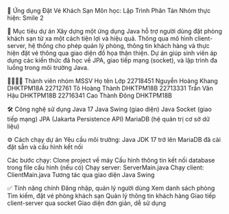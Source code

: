 🏨 Ứng dụng Đặt Vé Khách Sạn
Môn học: Lập Trình Phân Tán
Nhóm thực hiện: Smile 2

🎯 Mục tiêu dự án
Xây dựng một ứng dụng Java hỗ trợ người dùng đặt phòng khách sạn từ xa một cách tiện lợi và hiệu quả. 
Thông qua mô hình client-server, hệ thống cho phép quản lý phòng, thông tin khách hàng và thực hiện đặt vé thông qua giao diện đồ họa thân thiện. 
Dự án giúp sinh viên áp dụng các kiến thức đã học về JPA, giao tiếp mạng (socket), và lập trình đa luồng trong môi trường Java.

👨‍👩‍👧‍👦 Thành viên nhóm
MSSV	Họ tên	Lớp
22718451	Nguyễn Hoàng Khang	DHKTPM18A
22712761	Tô Hoàng Thành	DHKTPM18B
22713331	Trần Văn Hậu	DHKTPM18B
22716341	Cao Thành Đông	DHKTPM18B

🛠️ Công nghệ sử dụng
Java 17
Java Swing (giao diện)
Java Socket (giao tiếp mạng)
JPA (Jakarta Persistence API)
MariaDB (hệ quản trị cơ sở dữ liệu)

⚙️ Cách chạy dự án
Yêu cầu môi trường:
Java JDK 17 trở lên
MariaDB đã cài đặt sẵn và cấu hình kết nối

Các bước chạy:
Clone project về máy
Cấu hình thông tin kết nối database trong file cấu hình (nếu có)
Chạy server: ServerMain.java
Chạy client: ClientMain.java
Tương tác qua giao diện Java Swing


✅ Tính năng chính
Đăng nhập, quản lý người dùng
Xem danh sách phòng
Tìm kiếm, đặt vé phòng khách sạn
Quản lý thông tin khách hàng
Giao tiếp client-server qua socket
Giao diện đơn giản, dễ sử dụng


